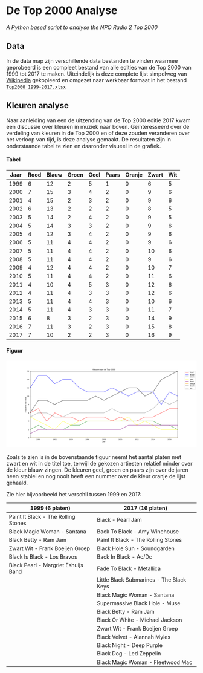 # De Top 2000 Analyse
_A Python based script to analyse the NPO Radio 2 Top 2000_

## Data
In de data map zijn verschillende data bestanden te vinden waarmee geprobeerd is een compleet bestand van alle edities van de Top 2000 van 1999 tot 2017 te maken. Uiteindelijk is deze complete lijst simpelweg van [Wikipedia](https://nl.wikipedia.org/wiki/Lijst_van_Radio_2-Top_2000%27s) gekopieerd en omgezet naar werkbaar formaat in het bestand [`Top2000 1999-2017.xlsx`](https://github.com/HugooB/top-2000-analysis/blob/master/Top2000%201999-2017.xlsx)

## Kleuren analyse
Naar aanleiding van een de uitzending van de Top 2000 editie 2017 kwam een discussie over kleuren in muziek naar boven. Geïnteresseerd over de verdeling van kleuren in de Top 2000 en of deze zouden veranderen over het verloop van tijd, is deze analyse gemaakt. De resultaten zijn in onderstaande tabel te zien en daaronder visueel in de grafiek.

#### Tabel

| Jaar 	| Rood 	| Blauw 	| Groen 	| Geel 	| Paars 	| Oranje 	| Zwart 	| Wit 	|
|------	|------	|-------	|-------	|------	|-------	|--------	|-------	|-----	|
| 1999 	| 6    	| 12    	| 2     	| 5    	| 1     	| 0      	| 6     	| 5   	|
| 2000 	| 7    	| 15    	| 3     	| 4    	| 2     	| 0      	| 9     	| 6   	|
| 2001 	| 4    	| 15    	| 2     	| 3    	| 2     	| 0      	| 9     	| 6   	|
| 2002 	| 6    	| 13    	| 2     	| 2    	| 2     	| 0      	| 8     	| 5   	|
| 2003 	| 5    	| 14    	| 2     	| 4    	| 2     	| 0      	| 9     	| 5   	|
| 2004 	| 5    	| 14    	| 3     	| 3    	| 2     	| 0      	| 9     	| 6   	|
| 2005 	| 4    	| 12    	| 3     	| 4    	| 2     	| 0      	| 9     	| 6   	|
| 2006 	| 5    	| 11    	| 4     	| 4    	| 2     	| 0      	| 9     	| 6   	|
| 2007 	| 5    	| 11    	| 4     	| 4    	| 2     	| 0      	| 10    	| 6   	|
| 2008 	| 5    	| 11    	| 4     	| 4    	| 2     	| 0      	| 9     	| 6   	|
| 2009 	| 4    	| 12    	| 4     	| 4    	| 2     	| 0      	| 10    	| 7   	|
| 2010 	| 5    	| 11    	| 4     	| 4    	| 2     	| 0      	| 11    	| 6   	|
| 2011 	| 4    	| 10    	| 4     	| 5    	| 3     	| 0      	| 12    	| 6   	|
| 2012 	| 4    	| 11    	| 4     	| 3    	| 3     	| 0      	| 12    	| 6   	|
| 2013 	| 5    	| 11    	| 4     	| 4    	| 3     	| 0      	| 10    	| 6   	|
| 2014 	| 5    	| 11    	| 4     	| 3    	| 3     	| 0      	| 11    	| 7   	|
| 2015 	| 6    	| 8     	| 3     	| 2    	| 3     	| 0      	| 14    	| 9   	|
| 2016 	| 7    	| 11    	| 3     	| 2    	| 3     	| 0      	| 15    	| 8   	|
| 2017 	| 7    	| 10    	| 2     	| 2    	| 3     	| 0      	| 16    	| 9   	|

#### Figuur
![alt text](https://github.com/HugooB/top-2000-analysis/blob/master/Kleuren%20van%20de%20Top2000.png "Kleuren van de Top 2000")

Zoals te zien is in de bovenstaande figuur neemt het aantal platen met zwart en wit in de titel toe, terwijl de gekozen artiesten relatief minder over de kleur blauw zingen. De kleuren geel, groen en paars zijn over de jaren heen stabiel en nog nooit heeft een nummer over de kleur oranje de lijst gehaald.

Zie hier bijvoorbeeld het verschil tussen 1999 en 2017:

| 1999 (6 platen)                     | 2017 (16 platen)                         |
|-------------------------------------|------------------------------------------|
| Paint It Black - The Rolling Stones | Black - Pearl Jam                        |
| Black Magic Woman - Santana         | Back To Black - Amy Winehouse            |
| Black Betty - Ram Jam               | Paint It Black - The Rolling Stones      |
| Zwart Wit - Frank Boeijen Groep     | Black Hole Sun - Soundgarden             |
| Black Is Black - Los Bravos         | Back In Black - Ac/Dc                    |
| Black Pearl - Margriet Eshuijs Band | Fade To Black - Metallica                |
|                                     | Little Black Submarines - The Black Keys |
|                                     | Black Magic Woman - Santana              |
|                                     | Supermassive Black Hole - Muse           |
|                                     | Black Betty - Ram Jam                    |
|                                     | Black Or White - Michael Jackson         |
|                                     | Zwart Wit - Frank Boeijen Groep          |
|                                     | Black Velvet - Alannah Myles             |
|                                     | Black Night - Deep Purple                |
|                                     | Black Dog - Led Zeppelin                 |
|                                     | Black Magic Woman - Fleetwood Mac        |
